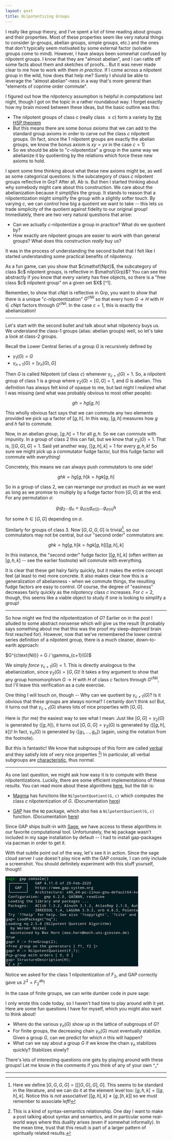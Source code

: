 ```yaml
---
layout: post
title: Nilpotentizing Groups
---
```


I really like group theory, and I've spent a lot of time reading about groups
and their properties. Most of these properties seem like very natural things
to consider ($p$-groups, abelian groups, simple groups, etc.) and the ones 
that don't typically seem motivated by some external factor 
(solvable groups come to mind). However, I have always been somewhat confused
by nilpotent groups. I know that they are "almost abelian", and I can rattle
off some facts about them and sketches of proofs... But it was never made 
clear to me how to work with them _in practice_. If I come across a nilpotent
group in the wild, how does that help me? Surely I should be able to leverage
the "almost abelian"-ness in a way that's more general than "elements of 
coprime order commute".

I figured out how the nilpotency assumption is helpful in computations last 
night, though I got on the topic in a rather roundabout way. I forget 
exactly how my brain moved between these ideas, but the basic outline was
this:

 - The nilpotent groups of class $c$ (really class $\leq c$) form a variety
      by [the HSP theorem](https://en.wikipedia.org/wiki/Variety_(universal_algebra)#Birkhoff's_theorem)
 - But this means there are some _bonus axioms_ that we can add to the standard
      group axioms in order to carve out the class $c$ nilpotent groups.
      (In fact, since the $1$ nilpotent groups are exactly the abelian groups,
      we know the bonus axiom is $xy=yx$ in the case $c=1$)
 - So we should be able to "$c$-nilpotentize" a group in the same way we abelianize 
      it by quotienting by the relations which force these new axioms to hold.

I spent some time thinking about what these new axioms might be, as well as
some categorical questions: Is the subcategory of class $c$ nilpotent groups
reflective in $\mathsf{Grp}$? After all, $\mathsf{Ab}$ is. But then I started
thinking about why somebody might care about this construction. We care about
the abelianization because it _simplifies_ the group. It stands to reason that
a nilpotentization might simplify the group with a slightly softer touch. 
By varying $c$, we can control how big a quotient we want to take -- this
lets us trade simplicity of the quotient against fidelity to our original group!
Immediately, there are two very natural questions that arise:

 - Can we actually $c$-nilpotentize a group in practice? What do we quotient by?
 - How exactly are nilpotent groups are easier to work with than general groups? 
    What does this construction _really_ buy us?

It was in the process of understanding the second bullet that I felt like
I started understanding some practical benefits of nilpotency. 

<div class="boxed" markdown=1>
  As a fun game, can you show that $c\mathsf{Npt}$, the subcategory
  of class $c$ nilpotent groups, is reflective in $\mathsf{Grp}$? You 
  can see this abstractly if you know that every variety has free objects,
  so there is a "free class $c$ nilpotent group" on a given set $X$ [^1].

  Remember, to show that $c\mathsf{Npt}$ is reflective in $\mathsf{Grp}$, 
  you want to show that there is a unique "$c$-nilpotentization" $G^{c\text{Nil}}$
  so that every hom $G \to H$ with $H \in c\mathsf{Npt}$ factors through 
  $G^{c\text{Nil}}$. In the case $c=1$, this is exactly the abelianization!
</div>

---

Let's start with the second bullet and talk about what nilpotency buys us.
We understand the class-$1$ groups (alias: abelian groups) well, so let's 
take a look at class-$2$ groups. 

Recall the <span class="defn">Lower Central Series</span> of a group $G$ 
is recursively defined by 

 - $\gamma_1(G) = G$
 - $\gamma_{n+1}(G) = [\gamma_n(G),G]$

Then $G$ is called <span class="defn">Nilpotent</span> (of class $c$) whenever
$\gamma_{c+1}(G) = 1$. So, a nilpotent group of class $1$ is a group where
$\gamma_2(G) = [G,G] = 1$, and $G$ is abelian. This definition has always felt
kind of opaque to me, but last night I realized what I was missing 
(and what was probably obvious to most other people):

$$gh = hg[g,h]$$

This wholly obvious fact says that we can commute any two elements provided
we pick up a factor of $[g,h]$. In this way, $[g,h]$ measures how $g$ and $h$
fail to commute.

Now, in an abelian group, $[g,h] = 1$ for all $g,h$. So we can commute with
impunity. In a group of class $2$ this can fail, but we know that
$\gamma_3(G) = 1$. That is, $[[G,G],G] = 1$. Said yet another way, $[[g,h],k] = 1$
for every $g,h,k$! So sure we might pick up a commutator fudge factor, but 
this fudge factor will commute with everything!

Concretely, this means we can always push commutators to one side!

$$ghk = hg[g,h]k = hgk[g,h]$$

So in a group of class $2$, we can rearrange our product as much as we want
as long as we promise to multiply by a fudge factor from $[G,G]$ at the end.
For any permutation $\sigma$:

$$g_1 g_2 \ldots g_n = g_{\sigma(1)} g_{\sigma(2)} \ldots g_{\sigma(n)} h$$

for some $h \in [G,G]$ depending on $\sigma$.

Similarly for groups of class $3$. Now $[G,G,G,G]$ is trivial[^2], so
our commutators may not be central, but our "second order" commutators are:

$$ghk = hg[g,h]k = hgk[g,h][[g,h],k]$$

In this instance, the "second order" fudge factor $[[g,h],k]$ 
(often written as $[g,h,k]$ -- see the earlier footnote) will commute
with everything.

It is clear that these get hairy fairly quickly, but it makes the entire
concept feel (at least to me) more concrete. It also makes clear how this
is a generalization of abelianness - when we commute things, the resulting
fudge factors are easy to control. Of course, the degree of "easiness"
decreases fairly quickly as the nilpotency class $c$ increases. For $c=2$,
though, this seems like a viable object to study if one is looking to
simplify a group!

---

So how might we find the nilpotentization of $G$? Earlier on in the 
post I alluded to some abstract nonsense which will give us the result
(It probably says something about me that this was the proof my sleep-deprived
brain first reached for). However, now that we've remembered the 
lower central series definition of a nilpotent group, there is a much cleaner,
down-to-earth approach:

<div class="boxed" markdown=1>
  $G^{c\text{Nil}} = G / \gamma_{c+1}(G)$
</div>

We simply _force_ $\gamma_{c+1}(G) = 1$. This is directly analogous to the
abelianization, since $\gamma_2(G) = [G,G]$! It takes a tiny argument to 
show that any group homomorphism $G \to H$ with $H$ of class $c$ factors
through $G^{c\text{Nil}}$, but I'll leave this verification as a cute exercise.

One thing I will touch on, though -- Why can we quotient by $\gamma_{c+1}(G)$?
Is it obvious that these groups are always normal? I certainly don't think so!
But, it turns out that $\gamma_{c+1}(G)$ shares lots of nice properties with $[G,G]$.

Here is (for me) the easiest way to see what I mean: Just like 
$[G,G] = \gamma_2(G)$ is generated by $\langle [g,h] \rangle$, it turns out
$[G,G,G] = \gamma_3(G)$ is generated by $\langle [[g,h],k] \rangle$! 
In fact, $\gamma_{n}(G)$ is generated by $\langle [g_1, \ldots, g_n] \rangle$
(again, using the notation from the footnote). 

But this is fantastic! We know that subgroups of this form are called
[verbal](https://groupprops.subwiki.org/wiki/Verbal_subgroup) and they 
satisfy _lots_ of very nice properties [^3]! In particular, all verbal
subgroups are 
[characteristic](https://en.wikipedia.org/wiki/Characteristic_subgroup), 
thus normal.

---

As one last question, we might ask how easy it is to compute with these
nilpotentizations. Luckily, there are some efficient implementations of these results.
You can read more about these algorithms [here](https://math.stackexchange.com/questions/3258639/nilpotent-quotient-algorithm),
but the tldr is:

 - [Magma](http://magma.maths.usyd.edu.au/magma/) has functions like 
      $\mathtt{NilpotentQuotient(G,c)}$ which computes the class $c$ 
      nilpotentization of $G$. 
      (Documentation [here](https://magma.maths.usyd.edu.au/magma/handbook/text/831#9446))

 - [GAP](https://www.gap-system.org/) has the $\mathtt{NQ}$ package, which also
      has a $\mathtt{NilpotentQuotient(G,c)}$ function.
      (Documentation [here](https://www.gap-system.org/Packages/nq.html))

Since GAP ships built-in with [Sage](https://www.sagemath.org/), we have access
to these algorithms in our favorite computational tool. Unfortunately,
the $\mathtt{NQ}$ package wasn't included in my sage installation by default --
I had to install gap-packages via pacman in order to get it.

With that subtle point out of the way, let's see it in action. 
Since the sage cloud server I use doesn't play nice with the GAP console,
I can only include a screenshot. You should definitely experiment with this
stuff yourself, though!

![Some GAP code running inside of sage](/assets/images/nilpotentizing-groups/sage-out.png)

Notice we asked for the class $1$ nilpotentization of $F_2$, and GAP
correctly gave us $\mathbb{Z}^2 = F_2^\text{ab}$! 

In the case of finite groups, we can write dumber code in pure sage:


<div class="linked_auto">
<script type="text/x-sage">
from itertools import combinations_with_replacement

def Nilpotentize(G,c):
    """
    Return the nilpotent quotient of class c.
    
    Only works for finite groups G!
    """
    def iterated_commutator(gs):
        """
        computes [g1, g2, ... gn] from a list gs
        """
        comm = gs[0]
        for g in gs[1:]:
            comm = comm.inverse() * g.inverse() * comm * g
        return comm
    
    # Get the subgroup generated by the iterated commutators
    toKill = G.subgroup([iterated_commutator(gs) for gs in combinations_with_replacement(G.list(),c+1)])

    return G.quotient(toKill)
</script>
</div>


I only wrote this code today, so I haven't had time to play around with it yet.
Here are some fun questions I have for myself, which you might also want to
think about!

 - Where do the various $\gamma_n(G)$ show up in the lattice of subgroups of $G$?
 - For finite groups, the decreasing chain $\gamma_n(G)$ must eventually stabilize. 
    Given a group $G$, can we predict for which $n$ this will happen?
 - What can we say about a group $G$ if we know the chain $\gamma_n$ stabilizes quickly? Stabilizes slowly?

There's lots of interesting questions one gets by playing around with these groups!
Let me know in the comments if you think of any of your own ^_^

---

[^1]: 
    Free nilpotent groups seem to be well studied, and fairly complicated! 
    This is one excellent example of abstract nonsense providing the existence
    of a free object whose combinatorial description is... unpleasant.
    You can read Terry Tao's description of them
    [here](https://terrytao.wordpress.com/2009/12/21/the-free-nilpotent-group/).

[^2]:
    Here we define $[G,G,G,G] = [[[G,G],G],G]$. This seems to be standard 
    in the literature, and we can do it at the element level too:
    $[g,h,k] = [[g,h],k]$. Notice this is _not_ associative! 
    $[[g,h],k] \neq [g,[h,k]]$ so we must remember to associate _left_!

[^3]:
    This is a kind of syntax-semantics relationship. 
    One day I want to make a post talking about syntax and semantics, 
    and in particular some real-world ways where this duality arises
    (even if somewhat informally). In the mean time, trust that this
    result is part of a larger pattern of spiritually related results.
